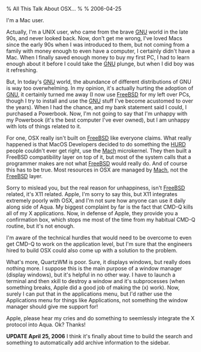 % All This Talk About OSX...
% 
% 2006-04-25

I'm a Mac user.

Actually, I'm a UNIX user, who came from the brave [GNU][1] world in the late
90s, and never looked back. Now, don't get me wrong, I've loved Macs since the
early 90s when I was introduced to them, but not coming from a family with
money enough to even have a computer, I certainly didn't have a Mac. When I
finally saved enough money to buy my first PC, I had to learn enough about it
before I could take the [GNU][1] plunge, but when I did boy was it refreshing.

But, In today's [GNU][1] world, the abundance of different distributions of
GNU is way too overwhelming. In my opinion, it's actually hurting the adoption
of [GNU][1], it certainly turned me away (I now use [FreeBSD][2] for my left
over PCs, though I try to install and use the [GNU][1] stuff I've become
acustomed to over the years). When I had the chance, and my bank statement
said I could, I purchased a Powerbook. Now, I'm not going to say that I'm
unhappy with my Powerbook (it's the best computer I've ever owned), but I am
unhappy with lots of things related to it.

For one, OSX really isn't built on [FreeBSD][2] like everyone claims. What
really happened is that MacOS Developers decided to do something the [HURD][3]
people couldn't ever get right, use the [Mach][4] microkernel. They then built
a FreeBSD compatibility layer on top of it, but most of the system calls that
a programmer makes are not what [FreeBSD][2] would really do. And of course
this has to be true. Most resources in OSX are managed by [Mach][4], not the
[FreeBSD][2] layer.

Sorry to mislead you, but the real reason for unhappiness, isn't [FreeBSD][2]
related, it's X11 related. Apple, I'm sorry to say this, but X11 integrates
extremely poorly with OSX, and I'm not sure how anyone can use it daily along
side of Aqua. My biggest complaint by far is the fact that CMD-Q kills all of
my X applications. Now, in defense of Apple, they provide you a confirmation
box, which stops me most of the time from my habitual CMD-Q routine, but it's
not enough.

I'm aware of the technical hurdles that would need to be overcome to even get
CMD-Q to work on the application level, but I'm sure that the engineers hired
to build OSX could also come up with a solution to the problem.

What's more, QuartzWM is poor. Sure, it displays windows, but really does
nothing more. I suppose this is the main purpose of a window manager (display
windows), but it's helpful in no other way. I have to launch a terminal and
then xkill to destroy a window and it's subprocesses (when something breaks,
Apple did a good job of making the (x) work). Now, surely I can put that in
the applications menu, but I'd rather use the Applications menu for things
like Applications, not something the window manager should give me support
for!

Apple, please hear my cries and do something to seemlessly integrate the X
protocol into Aqua. Ok? Thanks!

**UPDATE April 25, 2006** I think it's finally about time to build the search
and something to automatically add archive information to the sidebar.

   [1]: http://www.gnu.org (GNU's Not Unix)

   [2]: http://freebsd.org (FreeBSD)

   [3]: http://www.gnu.org/software/hurd/hurd.html (Hird of Unix Replacing
Daemons)

   [4]: http://www.cs.cmu.edu/afs/cs/project/mach/public/www/mach.html (Mach)

